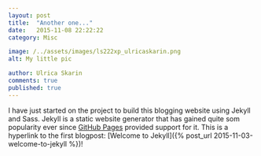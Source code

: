 ```yaml
---
layout: post
title:  "Another one..."
date:   2015-11-08 22:22:22
category: Misc

image: /../assets/images/ls222xp_ulricaskarin.png
alt: My little pic

author: Ulrica Skarin
comments: true
published: true
---
```



I have just started on the project to build this blogging website using Jekyll and Sass. Jekyll is a
static website generator that has gained quite som popularity ever since [GitHub Pages][github] provided support for it.
This is a hyperlink to the first blogpost: [Welcome to Jekyll]({% post_url 2015-11-03-welcome-to-jekyll %})!

[github]: https://pages.github.com/

